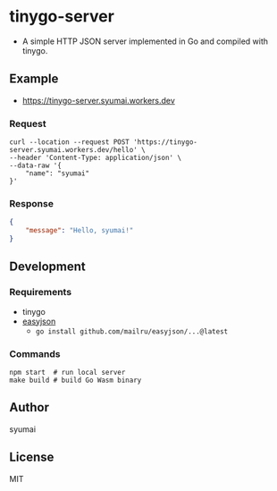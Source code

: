 # tinygo-server

* A simple HTTP JSON server implemented in Go and compiled with tinygo.

## Example

* https://tinygo-server.syumai.workers.dev

### Request

```
curl --location --request POST 'https://tinygo-server.syumai.workers.dev/hello' \
--header 'Content-Type: application/json' \
--data-raw '{
    "name": "syumai"
}'
```

### Response

```json
{
    "message": "Hello, syumai!"
}
```

## Development

### Requirements

* tinygo
* [easyjson](https://github.com/mailru/easyjson)
  - `go install github.com/mailru/easyjson/...@latest`

### Commands

```
npm start  # run local server
make build # build Go Wasm binary
```

## Author

syumai

## License

MIT
